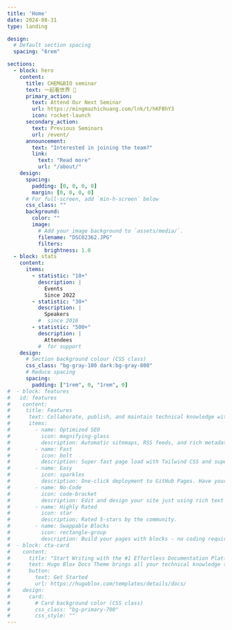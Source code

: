 ```yaml
---
title: 'Home'
date: 2024-08-31
type: landing

design:
  # Default section spacing
  spacing: "6rem"

sections:
  - block: hero
    content:
      title: CHEM&BIO seminar
      text: 一起看世界 🎉
      primary_action:
        text: Attend Our Next Seminar
        url: https://mingmazhichuang.com/lnk/t/hKFBhY3
        icon: rocket-launch
      secondary_action:
        text: Previous Seminars 
        url: /event/
      announcement:
        text: "Interested in joining the team?"
        link:
          text: "Read more"
          url: "/about/"
    design:
      spacing:
        padding: [0, 0, 0, 0]
        margin: [0, 0, 0, 0]
      # For full-screen, add `min-h-screen` below
      css_class: ""
      background:
        color: ""
        image:
          # Add your image background to `assets/media/`.
          filename: "DSC02362.JPG"
          filters:
            brightness: 1.0
  - block: stats
    content:
      items:
        - statistic: "10+"
          description: |
            Events  
            Since 2022
        - statistic: "30+"
          description: |
            Speakers  
          #  since 2016
        - statistic: "500+"
          description: |
            Attendees 
          #  for support
    design:
      # Section background colour (CSS class)
      css_class: "bg-gray-100 dark:bg-gray-800"
      # Reduce spacing
      spacing:
        padding: ["1rem", 0, "1rem", 0]
#  - block: features
#   id: features
#    content:
#     title: Features
#      text: Collaborate, publish, and maintain technical knowledge with an all-in-one documentation site. Used by 100,000+ startups, enterprises, and researchers.
#      items:
#        - name: Optimized SEO
#          icon: magnifying-glass
#          description: Automatic sitemaps, RSS feeds, and rich metadata take the pain out of SEO and syndication.
#        - name: Fast
#          icon: bolt
#          description: Super fast page load with Tailwind CSS and super fast site building with Hugo.
#        - name: Easy
#          icon: sparkles
#          description: One-click deployment to GitHub Pages. Have your new website live within 5 minutes!
#        - name: No-Code
#          icon: code-bracket
#          description: Edit and design your site just using rich text (Markdown) and configurable YAML parameters.
#        - name: Highly Rated
#          icon: star
#          description: Rated 5-stars by the community.
#        - name: Swappable Blocks
#          icon: rectangle-group
#          description: Build your pages with blocks - no coding required!
#  - block: cta-card
#    content:
#      title: "Start Writing with the #1 Effortless Documentation Platform"
#      text: Hugo Blox Docs Theme brings all your technical knowledge together in a single, centralized knowledge base. Easily search and edit it with the tools you use every day!
#      button:
#        text: Get Started
#        url: https://hugoblox.com/templates/details/docs/
#    design:
#      card:
#        # Card background color (CSS class)
#        css_class: "bg-primary-700"
#        css_style: ""
---
```

